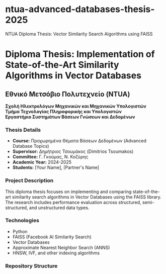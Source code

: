 # ntua-advanced-databases-thesis-2025
NTUA Diploma Thesis: Vector Similarity Search Algorithms using FAISS

# Diploma Thesis: Implementation of State-of-the-Art Similarity Algorithms in Vector Databases

## Εθνικό Μετσόβιο Πολυτεχνείο (NTUA)
**Σχολή Ηλεκτρολόγων Μηχανικών και Μηχανικών Υπολογιστών**  
**Τμήμα Τεχνολογίας Πληροφορικής και Υπολογιστών**  
**Εργαστήριο Συστημάτων Βάσεων Γνώσεων και Δεδομένων**

### Thesis Details
- **Course:** Προχωρημένα Θέματα Βάσεων Δεδομένων (Advanced Database Topics)
- **Supervisor:** Δημήτριος Τσουμάκος (Dimitrios Tsoumakos)
- **Committee:** Γ. Γκούμας, Ν. Κοζύρης
- **Academic Year:** 2024-2025
- **Students:** [Your Name], [Partner's Name]

### Project Description
This diploma thesis focuses on implementing and comparing state-of-the-art similarity search algorithms in Vector Databases using the FAISS library. The research includes performance evaluation across structured, semi-structured, and unstructured data types.

### Technologies
- Python
- FAISS (Facebook AI Similarity Search)
- Vector Databases
- Approximate Nearest Neighbor Search (ANNS)
- HNSW, IVF, and other indexing algorithms

### Repository Structure
